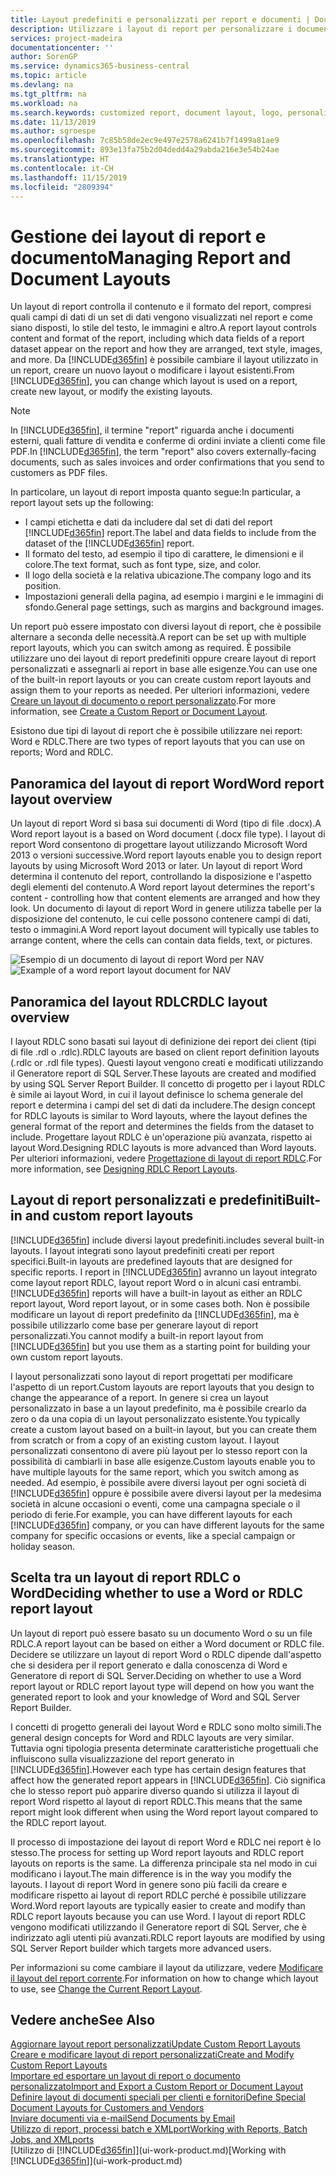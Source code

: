 ```yaml
---
title: Layout predefiniti e personalizzati per report e documenti | Documenti Microsoft
description: Utilizzare i layout di report per personalizzare i documenti, ad esempio, per personalizzare il carattere, il logo o le impostazioni della pagina di file PDF da inviare ai clienti.
services: project-madeira
documentationcenter: ''
author: SorenGP
ms.service: dynamics365-business-central
ms.topic: article
ms.devlang: na
ms.tgt_pltfrm: na
ms.workload: na
ms.search.keywords: customized report, document layout, logo, personalize
ms.date: 11/13/2019
ms.author: sgroespe
ms.openlocfilehash: 7c85b58de2ec9e497e2578a6241b7f1499a81ae9
ms.sourcegitcommit: 893e13fa75b2d04dedd4a29abda216e3e54b24ae
ms.translationtype: HT
ms.contentlocale: it-CH
ms.lasthandoff: 11/15/2019
ms.locfileid: "2809394"
---
```

# <a name="managing-report-and-document-layouts"></a><span data-ttu-id="f31d2-103">Gestione dei layout di report e documento</span><span class="sxs-lookup"><span data-stu-id="f31d2-103">Managing Report and Document Layouts</span></span>
<span data-ttu-id="f31d2-104">Un layout di report controlla il contenuto e il formato del report, compresi quali campi di dati di un set di dati vengono visualizzati nel report e come siano disposti, lo stile del testo, le immagini e altro.</span><span class="sxs-lookup"><span data-stu-id="f31d2-104">A report layout controls content and format of the report, including which data fields of a report dataset appear on the report and how they are arranged, text style, images, and more.</span></span> <span data-ttu-id="f31d2-105">Da [!INCLUDE[d365fin](includes/d365fin_md.md)] è possibile cambiare il layout utilizzato in un report, creare un nuovo layout o modificare i layout esistenti.</span><span class="sxs-lookup"><span data-stu-id="f31d2-105">From [!INCLUDE[d365fin](includes/d365fin_md.md)], you can change which layout is used on a report, create new layout, or modify the existing layouts.</span></span>

> [!NOTE]  
>   <span data-ttu-id="f31d2-106">In [!INCLUDE[d365fin](includes/d365fin_md.md)], il termine "report" riguarda anche i documenti esterni, quali fatture di vendita e conferme di ordini inviate a clienti come file PDF.</span><span class="sxs-lookup"><span data-stu-id="f31d2-106">In [!INCLUDE[d365fin](includes/d365fin_md.md)], the term "report" also covers externally-facing documents, such as sales invoices and order confirmations that you send to customers as PDF files.</span></span>

<span data-ttu-id="f31d2-107">In particolare, un layout di report imposta quanto segue:</span><span class="sxs-lookup"><span data-stu-id="f31d2-107">In particular, a report layout sets up the following:</span></span>

* <span data-ttu-id="f31d2-108">I campi etichetta e dati da includere dal set di dati del report [!INCLUDE[d365fin](includes/d365fin_md.md)] report.</span><span class="sxs-lookup"><span data-stu-id="f31d2-108">The label and data fields to include from the dataset of the [!INCLUDE[d365fin](includes/d365fin_md.md)] report.</span></span>
* <span data-ttu-id="f31d2-109">Il formato del testo, ad esempio il tipo di carattere, le dimensioni e il colore.</span><span class="sxs-lookup"><span data-stu-id="f31d2-109">The text format, such as font type, size, and color.</span></span>
* <span data-ttu-id="f31d2-110">Il logo della società e la relativa ubicazione.</span><span class="sxs-lookup"><span data-stu-id="f31d2-110">The company logo and its position.</span></span>
* <span data-ttu-id="f31d2-111">Impostazioni generali della pagina, ad esempio i margini e le immagini di sfondo.</span><span class="sxs-lookup"><span data-stu-id="f31d2-111">General page settings, such as margins and background images.</span></span>

<span data-ttu-id="f31d2-112">Un report può essere impostato con diversi layout di report, che è possibile alternare a seconda delle necessità.</span><span class="sxs-lookup"><span data-stu-id="f31d2-112">A report can be set up with multiple report layouts, which you can switch among as required.</span></span> <span data-ttu-id="f31d2-113">È possibile utilizzare uno dei layout di report predefiniti oppure creare layout di report personalizzati e assegnarli ai report in base alle esigenze.</span><span class="sxs-lookup"><span data-stu-id="f31d2-113">You can use one of the built-in report layouts or you can create custom report layouts and assign them to your reports as needed.</span></span> <span data-ttu-id="f31d2-114">Per ulteriori informazioni, vedere [Creare un layout di documento o report personalizzato](ui-how-create-custom-report-layout.md).</span><span class="sxs-lookup"><span data-stu-id="f31d2-114">For more information, see [Create a Custom Report or Document Layout](ui-how-create-custom-report-layout.md).</span></span>

<span data-ttu-id="f31d2-115">Esistono due tipi di layout di report che è possibile utilizzare nei report: Word e RDLC.</span><span class="sxs-lookup"><span data-stu-id="f31d2-115">There are two types of report layouts that you can use on reports; Word and RDLC.</span></span>

## <a name="word-report-layout-overview"></a><span data-ttu-id="f31d2-116">Panoramica del layout di report Word</span><span class="sxs-lookup"><span data-stu-id="f31d2-116">Word report layout overview</span></span>
<span data-ttu-id="f31d2-117">Un layout di report Word si basa sui documenti di Word (tipo di file .docx).</span><span class="sxs-lookup"><span data-stu-id="f31d2-117">A Word report layout is a based on Word document (.docx file type).</span></span> <span data-ttu-id="f31d2-118">I layout di report Word consentono di progettare layout utilizzando Microsoft Word 2013 o versioni successive.</span><span class="sxs-lookup"><span data-stu-id="f31d2-118">Word report layouts enable you to design report layouts by using Microsoft Word 2013 or later.</span></span> <span data-ttu-id="f31d2-119">Un layout di report Word determina il contenuto del report, controllando la disposizione e l'aspetto degli elementi del contenuto.</span><span class="sxs-lookup"><span data-stu-id="f31d2-119">A Word report layout determines the report's content - controlling how that content elements are arranged and how they look.</span></span> <span data-ttu-id="f31d2-120">Un documento di layout di report Word in genere utilizza tabelle per la disposizione del contenuto, le cui celle possono contenere campi di dati, testo o immagini.</span><span class="sxs-lookup"><span data-stu-id="f31d2-120">A Word report layout document will typically use tables to arrange content, where the cells can contain data fields, text, or pictures.</span></span>

 <span data-ttu-id="f31d2-121">![Esempio di un documento di layout di report Word per NAV](media/nav_wordreportlayout_edit_in_word_example.png "NAV_WordReportLayout_Edit_In_Word_Example")</span><span class="sxs-lookup"><span data-stu-id="f31d2-121">![Example of a word report layout document for NAV](media/nav_wordreportlayout_edit_in_word_example.png "NAV_WordReportLayout_Edit_In_Word_Example")</span></span>  

## <a name="rdlc-layout-overview"></a><span data-ttu-id="f31d2-122">Panoramica del layout RDLC</span><span class="sxs-lookup"><span data-stu-id="f31d2-122">RDLC layout overview</span></span>
<span data-ttu-id="f31d2-123">I layout RDLC sono basati sui layout di definizione dei report dei client (tipi di file .rdl o .rdlc).</span><span class="sxs-lookup"><span data-stu-id="f31d2-123">RDLC layouts are based on client report definition layouts (.rdlc or .rdl file types).</span></span> <span data-ttu-id="f31d2-124">Questi layout vengono creati e modificati utilizzando il Generatore report di SQL Server.</span><span class="sxs-lookup"><span data-stu-id="f31d2-124">These layouts are created and modified by using SQL Server Report Builder.</span></span> <span data-ttu-id="f31d2-125">Il concetto di progetto per i layout RDLC è simile ai layout Word, in cui il layout definisce lo schema generale del report e determina i campi del set di dati da includere.</span><span class="sxs-lookup"><span data-stu-id="f31d2-125">The design concept for RDLC layouts is similar to Word layouts, where the layout defines the general format of the report and determines the fields from the dataset to include.</span></span> <span data-ttu-id="f31d2-126">Progettare layout RDLC è un'operazione più avanzata, rispetto ai layout Word.</span><span class="sxs-lookup"><span data-stu-id="f31d2-126">Designing RDLC layouts is more advanced than Word layouts.</span></span> <span data-ttu-id="f31d2-127">Per ulteriori informazioni, vedere [Progettazione di layout di report RDLC](/dynamics-nav/Designing-RDLC-Report-Layouts).</span><span class="sxs-lookup"><span data-stu-id="f31d2-127">For more information, see [Designing RDLC Report Layouts](/dynamics-nav/Designing-RDLC-Report-Layouts).</span></span>

## <a name="built-in-and-custom-report-layouts"></a><span data-ttu-id="f31d2-128">Layout di report personalizzati e predefiniti</span><span class="sxs-lookup"><span data-stu-id="f31d2-128">Built-in and custom report layouts</span></span>
[!INCLUDE[d365fin](includes/d365fin_md.md)] <span data-ttu-id="f31d2-129">include diversi layout predefiniti.</span><span class="sxs-lookup"><span data-stu-id="f31d2-129">includes several built-in layouts.</span></span> <span data-ttu-id="f31d2-130">I layout integrati sono layout predefiniti creati per report specifici.</span><span class="sxs-lookup"><span data-stu-id="f31d2-130">Built-in layouts are predefined layouts that are designed for specific reports.</span></span> <span data-ttu-id="f31d2-131">I report in [!INCLUDE[d365fin](includes/d365fin_md.md)] avranno un layout integrato come layout report RDLC, layout report Word o in alcuni casi entrambi.</span><span class="sxs-lookup"><span data-stu-id="f31d2-131">[!INCLUDE[d365fin](includes/d365fin_md.md)] reports will have a built-in layout as either an RDLC report layout, Word report layout, or in some cases both.</span></span> <span data-ttu-id="f31d2-132">Non è possibile modificare un layout di report predefinito da [!INCLUDE[d365fin](includes/d365fin_md.md)], ma è possibile utilizzarlo come base per generare layout di report personalizzati.</span><span class="sxs-lookup"><span data-stu-id="f31d2-132">You cannot modify a built-in report layout from [!INCLUDE[d365fin](includes/d365fin_md.md)] but you use them as a starting point for building your own custom report layouts.</span></span>

<span data-ttu-id="f31d2-133">I layout personalizzati sono layout di report progettati per modificare l'aspetto di un report.</span><span class="sxs-lookup"><span data-stu-id="f31d2-133">Custom layouts are report layouts that you design to change the appearance of a report.</span></span> <span data-ttu-id="f31d2-134">In genere si crea un layout personalizzato in base a un layout predefinito, ma è possibile crearlo da zero o da una copia di un layout personalizzato esistente.</span><span class="sxs-lookup"><span data-stu-id="f31d2-134">You typically create a custom layout based on a built-in layout, but you can create them from scratch or from a copy of an existing custom layout.</span></span> <span data-ttu-id="f31d2-135">I layout personalizzati consentono di avere più layout per lo stesso report con la possibilità di cambiarli in base alle esigenze.</span><span class="sxs-lookup"><span data-stu-id="f31d2-135">Custom layouts enable you to have multiple layouts for the same report, which you switch among as needed.</span></span> <span data-ttu-id="f31d2-136">Ad esempio, è possibile avere diversi layout per ogni società di [!INCLUDE[d365fin](includes/d365fin_md.md)] oppure è possibile avere diversi layout per la medesima società in alcune occasioni o eventi, come una campagna speciale o il periodo di ferie.</span><span class="sxs-lookup"><span data-stu-id="f31d2-136">For example, you can have different layouts for each [!INCLUDE[d365fin](includes/d365fin_md.md)] company, or you can have different layouts for the same company for specific occasions or events, like a special campaign or holiday season.</span></span>

## <a name="deciding-whether-to-use-a-word-or-rdlc-report-layout"></a><span data-ttu-id="f31d2-137">Scelta tra un layout di report RDLC o Word</span><span class="sxs-lookup"><span data-stu-id="f31d2-137">Deciding whether to use a Word or RDLC report layout</span></span>
<span data-ttu-id="f31d2-138">Un layout di report può essere basato su un documento Word o su un file RDLC.</span><span class="sxs-lookup"><span data-stu-id="f31d2-138">A report layout can be based on either a Word document or RDLC file.</span></span> <span data-ttu-id="f31d2-139">Decidere se utilizzare un layout di report Word o RDLC dipende dall'aspetto che si desidera per il report generato e dalla conoscenza di Word e Generatore di report di SQL Server.</span><span class="sxs-lookup"><span data-stu-id="f31d2-139">Deciding on whether to use a Word report layout or RDLC report layout type will depend on how you want the generated report to look and your knowledge of Word and SQL Server Report Builder.</span></span>

<span data-ttu-id="f31d2-140">I concetti di progetto generali dei layout Word e RDLC sono molto simili.</span><span class="sxs-lookup"><span data-stu-id="f31d2-140">The general design concepts for Word and RDLC layouts are very similar.</span></span> <span data-ttu-id="f31d2-141">Tuttavia ogni tipologia presenta determinate caratteristiche progettuali che influiscono sulla visualizzazione del report generato in [!INCLUDE[d365fin](includes/d365fin_md.md)].</span><span class="sxs-lookup"><span data-stu-id="f31d2-141">However each type has certain design features that affect how the generated report appears in [!INCLUDE[d365fin](includes/d365fin_md.md)].</span></span> <span data-ttu-id="f31d2-142">Ciò significa che lo stesso report può apparire diverso quando si utilizza il layout di report Word rispetto al layout di report RDLC.</span><span class="sxs-lookup"><span data-stu-id="f31d2-142">This means that the same report might look different when using the Word report layout compared to the RDLC report layout.</span></span>

<span data-ttu-id="f31d2-143">Il processo di impostazione dei layout di report Word e RDLC nei report è lo stesso.</span><span class="sxs-lookup"><span data-stu-id="f31d2-143">The process for setting up Word report layouts and RDLC report layouts on reports is the same.</span></span> <span data-ttu-id="f31d2-144">La differenza principale sta nel modo in cui modificano i layout.</span><span class="sxs-lookup"><span data-stu-id="f31d2-144">The main difference is in the way you modify the layouts.</span></span> <span data-ttu-id="f31d2-145">I layout di report Word in genere sono più facili da creare e modificare rispetto ai layout di report RDLC perché è possibile utilizzare Word.</span><span class="sxs-lookup"><span data-stu-id="f31d2-145">Word report layouts are typically easier to create and modify than RDLC report layouts because you can use Word.</span></span> <span data-ttu-id="f31d2-146">I layout di report RDLC vengono modificati utilizzando il Generatore report di SQL Server, che è indirizzato agli utenti più avanzati.</span><span class="sxs-lookup"><span data-stu-id="f31d2-146">RDLC report layouts are modified by using SQL Server Report builder which targets more advanced users.</span></span>

<span data-ttu-id="f31d2-147">Per informazioni su come cambiare il layout da utilizzare, vedere [Modificare il layout del report corrente](ui-how-change-layout-currently-used-report.md).</span><span class="sxs-lookup"><span data-stu-id="f31d2-147">For information on how to change which layout to use, see [Change the Current Report Layout](ui-how-change-layout-currently-used-report.md).</span></span>

## <a name="see-also"></a><span data-ttu-id="f31d2-148">Vedere anche</span><span class="sxs-lookup"><span data-stu-id="f31d2-148">See Also</span></span>
[<span data-ttu-id="f31d2-149">Aggiornare layout report personalizzati</span><span class="sxs-lookup"><span data-stu-id="f31d2-149">Update Custom Report Layouts</span></span>](ui-update-report-layouts.md)  
[<span data-ttu-id="f31d2-150">Creare e modificare layout di report personalizzati</span><span class="sxs-lookup"><span data-stu-id="f31d2-150">Create and Modify Custom Report Layouts</span></span>](ui-how-create-custom-report-layout.md)  
[<span data-ttu-id="f31d2-151">Importare ed esportare un layout di report o documento personalizzato</span><span class="sxs-lookup"><span data-stu-id="f31d2-151">Import and Export a Custom Report or Document Layout</span></span>](ui-how-import-and-export-report-layout.md)  
[<span data-ttu-id="f31d2-152">Definire layout di documenti speciali per clienti e fornitori</span><span class="sxs-lookup"><span data-stu-id="f31d2-152">Define Special Document Layouts for Customers and Vendors</span></span>](ui-define-customer-vendor-document-layouts.md)  
[<span data-ttu-id="f31d2-153">Inviare documenti via e-mail</span><span class="sxs-lookup"><span data-stu-id="f31d2-153">Send Documents by Email</span></span>](ui-how-send-documents-email.md)  
[<span data-ttu-id="f31d2-154">Utilizzo di report, processi batch e XMLport</span><span class="sxs-lookup"><span data-stu-id="f31d2-154">Working with Reports, Batch Jobs, and XMLports</span></span>](ui-work-report.md)  
<span data-ttu-id="f31d2-155">[Utilizzo di [!INCLUDE[d365fin](includes/d365fin_md.md)]](ui-work-product.md)</span><span class="sxs-lookup"><span data-stu-id="f31d2-155">[Working with [!INCLUDE[d365fin](includes/d365fin_md.md)]](ui-work-product.md)</span></span>  
